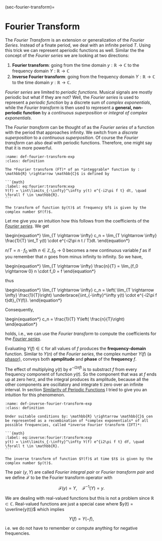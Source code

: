 (sec-fourier-transform)=
# Fourier Transform

The *Fourier Transform* is an extension or generalization of the *Fourier Series*.
Instead of a finate period, we deal with an infinite period $T$.
Using this trick we can represent aperiodic functions as well.
Similar the the concept of the *Fourier series* we are looking at two directions:

1. **Fourier transform**: going from the time domain $y: \mathbb{R} \rightarrow \mathbb{C}$ to the frequency domain $Y: \mathbb{R} \rightarrow \mathbb{C}$
1. **Inverse Fourier transform**: going from the frequency domain $Y: \mathbb{R} \rightarrow \mathbb{C}$ to the time domain $y: \mathbb{R} \rightarrow \mathbb{C}$.

*Fourier series* are limited to *periodic functions*.
Musical signals are mostly periodic but what if they are not?
Well, the *Fourier series* is used to represent a *periodic function* by a discrete sum of *complex exponentials*, while the *Fourier transform* is then used to represent a **general, non-periodic function** by a *continuous superposition* or *integral of complex exponentials*.

The *Fourier transform* can be thought of as the *Fourier series* of a function with the period that approaches infinity.
We switch from a *discrete superposition* to a *continuous superposition*.
Of course the *Fourier transform* can also deal with periodic functions.
Therefore, one might say that it is more powerful.

````{admonition} Fourier Transform (TF)
:name: def-fourier-transform-exp
:class: definition

The *Fourier transform (FT)* of an *integgrable* function $y : \mathbb{R} \rightarrow \mathbb{C}$ is defined by

```{math}
:label: eq:fourier:transform:exp
Y(f) = \int\limits_{-\infty}^\infty y(t) e^{-i2\pi f t} dt, \quad \forall f \in \mathbb{R}.
```

The transform of function $y(t)$ at frequency $f$ is given by the complex number $Y(f)$.
````

Let me give you an intuition how this follows from the coefficients of the *[Fourier series](def-fourier-series-exp)*. We get

\begin{equation*}
\lim_{T \rightarrow \infty} c_n = \lim_{T \rightarrow \infty} \frac{1}{T} \int_T y(t) \cdot e^{-i2\pi n t / T}dt.
\end{equation*}

$n/T = n \cdot f_0$ with $n \in \mathbb{Z}, f_0 \rightarrow 0$ becomes a new continuous variable $f$ as if you remember that $n$ goes from minus infinity to infinity.
So we have,

\begin{equation*}
\lim_{T \rightarrow \infty} \frac{n}{T} = \lim_{f_0 \rightarrow 0} n \cdot f_0 = f
\end{equation*}

thus

\begin{equation*}
\lim_{T \rightarrow \infty} c_n = \left( \lim_{T \rightarrow \infty} \frac{1}{T}\right) \underbrace{\int_{-\infty}^\infty y(t) \cdot e^{-i2\pi f t}dt}_{Y(f)}.
\end{equation*}

Consequently,

\begin{equation*}
c_n = \frac{1}{T} Y\left( \frac{n}{T}\right)
\end{equation*}

holds, i.e., we can use the *Fourier transform* to compute the coefficients for the *[Fourier series](def-fourier-series-exp)*.

Evaluating $Y(f) \in \mathbb{C}$ for all values of $f$ produces the **frequency-domain** function.
Similar to $Y(n)$ of the *Fourier series*, the complex number $Y(f)$ (a [phasor](def-phasor)), conveys both **apmplitude** and **phase** of the **frequency** $f$.

The effect of multiplying $y(t)$ by $e^{-i2\pi f t}$ is to substract $f$ from every frequency component of function $y(t)$.
So the component that was at $f$ ends up at zero herz, and the integral produces its amplitude, because all the other components are oscillatory and integrate ti zero over an infinite interval.
In section [Similarity of Periodic Functions](sec-similarity-of-functions) I tried to give you an intuition for this phenomenon.

````{admonition} Inverse Fourier Transform (ITF)
:name: def-inverse-fourier-transform-exp
:class: definition

Under suitable conditions $y: \mathbb{R} \rightarrow \mathbb{C}$ cen be represented as a recombination of *complex exponentials* of all possible frequencies, called *inverse Fourier transform (IFT)*:

```{math}
:label: eq:inverse:fourier:transform:exp
y(t) = \int\limits_{-\infty}^\infty Y(f) e^{i2\pi f t} df, \quad \forall t \in \mathbb{R}.
```

The inverse transform of function $Y(f)$ at time $t$ is given by the complex number $y(t)$.
````

The pair $(y, Y)$ are called *Fourier integral pair* or *Fourier transform pair* and we define $\mathcal{F}$ to be the Fourier transform operator with

$$\mathcal{F}(y) = Y, \quad \mathcal{F}^{-1}(Y) = y.$$

We are dealing with real-valued functions but this is not a problem since $\mathbb{R} \subset \mathbb{C}$.
Real-valued functions are just a special case where $y(t) = \overline{y(t)}$ which implies

$$Y(f) = Y(-f),$$

i.e. we do not have to remember or compute anything for negative frequencies.